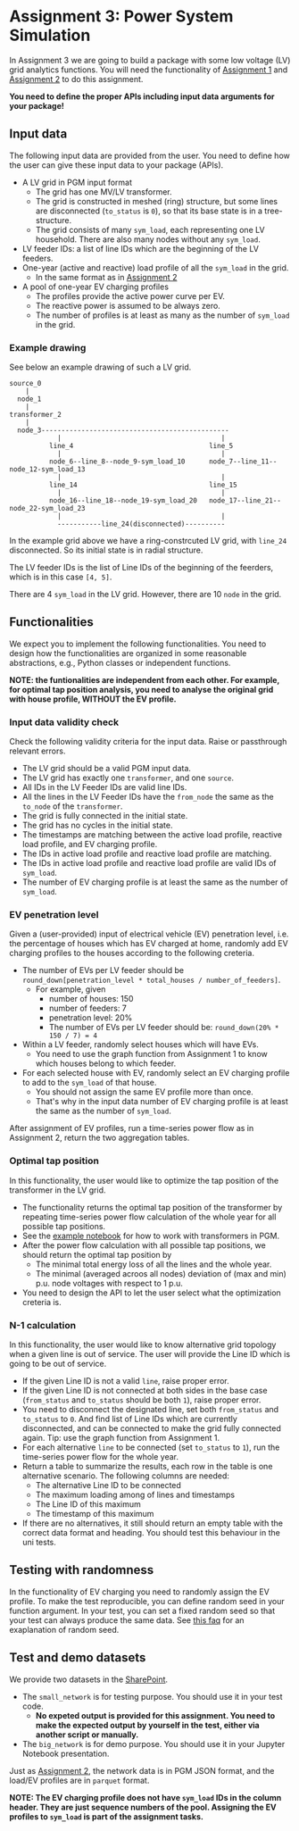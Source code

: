 # Assignment 3: Power System Simulation

In Assignment 3 we are going to build a package with some low voltage (LV)
grid analytics functions.
You will need the functionality of [Assignment 1](../assignment_1/README.md) and 
[Assignment 2](../assignment_2/README.md) to do this assignment.

**You need to define the proper APIs including input data arguments for your package!**

## Input data

The following input data are provided from the user.
You need to define how the user can give these input data to your package (APIs).

* A LV grid in PGM input format
  * The grid has one MV/LV transformer.
  * The grid is constructed in meshed (ring) structure, but some lines are disconnected (`to_status` is `0`), so that its base state is in a tree-structure.
  * The grid consists of many `sym_load`, each representing one LV household. There are also many nodes without any `sym_load`.
* LV feeder IDs: a list of line IDs which are the beginning of the LV feeders.
* One-year (active and reactive) load profile of all the `sym_load` in the grid.
  * In the same format as in [Assignment 2](../assignment_2/README.md#input-data)
* A pool of one-year EV charging profiles
  * The profiles provide the active power curve per EV.
  * The reactive power is assumed to be always zero.
  * The number of profiles is at least as many as the number of `sym_load` in the grid.

### Example drawing

See below an example drawing of such a LV grid.

```
source_0
    |
  node_1 
    |
transformer_2
    |
  node_3-----------------------------------------------
            |                                        |
          line_4                                  line_5
            |                                        |
          node_6--line_8--node_9-sym_load_10      node_7--line_11--node_12-sym_load_13
            |                                        |
          line_14                                 line_15
            |                                        |
          node_16--line_18--node_19-sym_load_20   node_17--line_21--node_22-sym_load_23
            |                                        |
            -----------line_24(disconnected)----------                           
```

In the example grid above we have a ring-constrcuted LV grid,
with `line_24` disconnected.
So its initial state is in radial structure.

The LV feeder IDs is the list of Line IDs of the beginning of the feerders, which is in this case `[4, 5]`.

There are 4 `sym_load` in the LV grid. However, there are 10 `node` in the grid.

## Functionalities

We expect you to implement the following functionalities.
You need to design how the functionalities are organized in some reasonable abstractions,
e.g., Python classes or independent functions.

**NOTE: the funtionalities are independent from each other. For example, for optimal tap position analysis, you need to analyse the original grid with house profile, WITHOUT the EV profile.**

### Input data validity check

Check the following validity criteria for the input data. 
Raise or passthrough relevant errors.

* The LV grid should be a valid PGM input data.
* The LV grid has exactly one `transformer`, and one `source`.
* All IDs in the LV Feeder IDs are valid line IDs.
* All the lines in the LV Feeder IDs have the `from_node` the same as the `to_node` of the `transformer`.
* The grid is fully connected in the initial state.
* The grid has no cycles in the initial state.
* The timestamps are matching between the active load profile, reactive load profile, and EV charging profile.
* The IDs in active load profile and reactive load profile are matching.
* The IDs in active load profile and reactive load profile are valid IDs of `sym_load`.
* The number of EV charging profile is at least the same as the number of `sym_load`.

### EV penetration level

Given a (user-provided) input of electrical vehicle (EV) penetration level,
i.e. the percentage of houses which has EV charged at home,
randomly add EV charging profiles to the houses according to the following creteria.

* The number of EVs per LV feeder should be `round_down[penetration_level * total_houses / number_of_feeders]`.
  * For example, given
    * number of houses: 150
    * number of feeders: 7
    * penetration level: 20%
    * The number of EVs per LV feeder should be: `round_down(20% * 150 / 7) = 4`
* Within a LV feeder, randomly select houses which will have EVs.
  *  You need to use the graph function from Assignment 1 to know which houses belong to which feeder.
* For each selected house with EV, randomly select an EV charging profile to add to the `sym_load` of that house.
  * You should not assign the same EV profile more than once. 
  * That's why in the input data number of EV charging profile is at least the same as the number of `sym_load`.

After assignment of EV profiles, run a time-series power flow as in Assignment 2, return the two aggregation tables.

### Optimal tap position 

In this functionality, the user would like to optimize the tap position of the transformer in the LV grid.

* The functionality returns the optimal tap position of the transformer by repeating time-series power flow calculation of the whole year for all possible tap positions.
* See the [example notebook](https://power-grid-model.readthedocs.io/en/stable/examples/Transformer%20Examples.html) for how to work with transformers in PGM.
* After the power flow calculation with all possible tap positions, we should return the optimal tap position by
  * The minimal total energy loss of all the lines and the whole year.
  * The minimal (averaged acroos all nodes) deviation of (max and min) p.u. node voltages with respect to 1 p.u.
* You need to design the API to let the user select what the optimization creteria is.

### N-1 calculation

In this functionality, the user would like to know alternative grid topology when a given line is out of service.
The user will provide the Line ID which is going to be out of service.

* If the given Line ID is not a valid `line`, raise proper error.
* If the given Line ID is not connected at both sides in the base case (`from_status` and `to_status` should be both `1`), raise proper error.
* You need to disconnect the designated line, set both `from_status` and `to_status` to `0`. And find list of Line IDs which are currently disconnected, and can be connected to make the grid fully connected again. Tip: use the graph function from Assignment 1.
* For each alternative `line` to be connected (set `to_status` to `1`), run the time-series power flow for the whole year.
* Return a table to summarize the results, each row in the table is one alternative scenario. The following columns are needed:
  * The alternative Line ID to be connected
  * The maximum loading among of lines and timestamps
  * The Line ID of this maximum
  * The timestamp of this maximum
* If there are no alternatives, it still should return an empty table with the correct data format and heading. You should test this behaviour in the uni tests.

## Testing with randomness

In the functionality of EV charging you need to randomly assign the EV profile.
To make the test reproducible, you can define random seed in your function argument.
In your test, you can set a fixed random seed so that your test can always produce the same data.
See [this faq](https://stackoverflow.com/questions/21494489/what-does-numpy-random-seed0-do) for an exaplanation of random seed.

## Test and demo datasets

We provide two datasets in the [SharePoint](https://tuenl.sharepoint.com/:f:/s/5XWG0-PowerSystemCalculationandSimualtion/Ejs9LjM7lulOtVgqstXVh7UBc4ifbYb1WQ5s2q_G0zXq3g?e=fGt80Y).

* The `small_network` is for testing purpose. You should use it in your test code.
  * **No expeted output is provided for this assignment. You need to make the expected output by yourself in the test, either via another script or manually.**
* The `big_network` is for demo purpose. You should use it in your Jupyter Notebook presentation.

Just as [Assignment 2](../assignment_2/README.md#test-datasets), the network data is in PGM JSON format, and the load/EV profiles are in `parquet` format.

**NOTE: The EV charging profile does not have `sym_load` IDs in the column header. They are just sequence numbers of the pool. Assigning the EV profiles to `sym_load` is part of the assignment tasks.**
